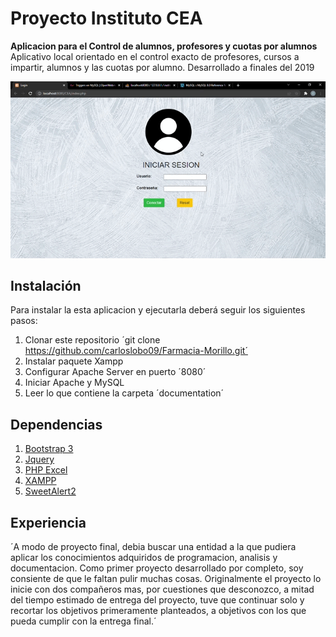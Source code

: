 # Proyecto Instituto CEA

**Aplicacion para el Control de alumnos, profesores y cuotas por alumnos** Aplicativo local orientado en el control exacto de profesores, cursos a impartir, alumnos y las cuotas por alumno. Desarrollado a finales del 2019


![](CEA.gif)

## Instalación

Para instalar la esta aplicacion y ejecutarla deberá seguir los siguientes pasos:

 1. Clonar este repositorio ´git clone https://github.com/carloslobo09/Farmacia-Morillo.git´
 2. Instalar paquete Xampp
 3. Configurar Apache Server en puerto ´8080´
 4. Iniciar Apache y MySQL
 5. Leer lo que contiene la carpeta ´documentation´

## Dependencias
 1. [Bootstrap 3](https://getbootstrap.com/)
 2. [Jquery](https://https://jquery.com/)
 3. [PHP Excel](https://github.com/PHPOffice/PHPExcel)
 4. [XAMPP](https://www.apachefriends.org/es/index.html)
 5. [SweetAlert2](https://sweetalert2.github.io/)

 ## Experiencia

´A modo de proyecto final, debia buscar una entidad a la que pudiera aplicar los conocimientos adquiridos de programacion, analisis y documentacion. Como primer proyecto desarrollado por completo, soy consiente de que le faltan pulir muchas cosas. Originalmente el proyecto lo inicie con dos compañeros mas, por cuestiones que desconozco, a mitad del tiempo estimado de entrega del proyecto, tuve que continuar solo y recortar los objetivos primeramente planteados, a objetivos con los que pueda cumplir con la entrega final.´

